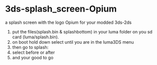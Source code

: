 # 3ds-splash_screen-Opium
a splash screen with the logo Opium for your modded 3ds-2ds


1. put the files(splash.bin & splashbottom) in your luma folder on you sd card (luma/splash.bin).
2. on boot hold down select until you are in the luma3DS menu
3. then go to splash:
4. select before or after
5. and your good to go 